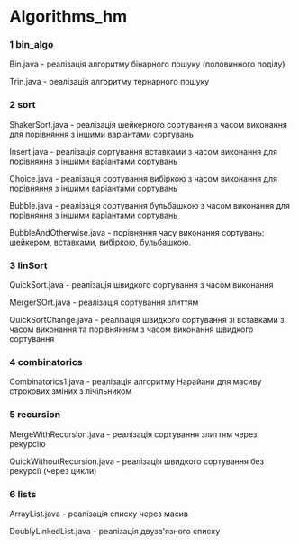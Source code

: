 # Algorithms_hm
### 1 bin_algo

Bin.java - реалізація алгоритму бінарного пошуку (половинного поділу)

Trin.java - реалізація алгоритму тернарного пошуку

### 2 sort

ShakerSort.java - реалізація шейкерного сортування з часом виконання для порівняння з іншими варіантами сортувань

Insert.java - реалізація сортування вставками з часом виконання для порівняння з іншими варіантами сортувань

Choice.java - реалізація сортування вибіркою з часом виконання для порівняння з іншими варіантами сортувань

Bubble.java - реалізація сортування бульбашкою з часом виконання для порівняння з іншими варіантами сортувань

BubbleAndOtherwise.java - порівняння часу виконання сортувань: шейкером, вставками, вибіркою, бульбашкою.

### 3 linSort

QuickSort.java - реалізація швидкого сортування з часом виконання

MergerSOrt.java - реалізація сортування злиттям 

QuickSortChange.java - реалізація швидкого сортування зі вставками з часом виконання та порівнянням з часом виконання швидкого сортування

### 4 combinatorics

Сombinatorics1.java - реалізація алгоритму Нарайани для масиву строкових зміних з лічільником

### 5 recursion

MergeWithRecursion.java - реалізація сортування злиттям через рекурсію

QuickWithoutRecursion.java - реалізація швидкого сортування без рекурсії (через цикли)

### 6 lists

ArrayList.java - реалізація списку через масив

DoublyLinkedList.java - реалізація двузв'язного списку
